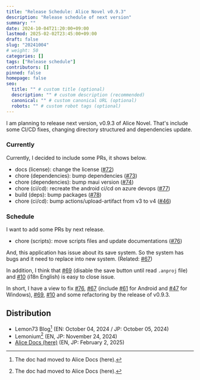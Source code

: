 ```yaml
---
title: "Release Schedule: Alice Novel v0.9.3"
description: "Release schedule of next version"
summary: ""
date: 2024-10-04T21:20:00+09:00
lastmod: 2025-02-02T23:45:00+09:00
draft: false
slug: "20241004"
# weight: 50
categories: []
tags: ["Release schedule"]
contributors: []
pinned: false
homepage: false
seo:
  title: "" # custom title (optional)
  description: "" # custom description (recommended)
  canonical: "" # custom canonical URL (optional)
  robots: "" # custom robot tags (optional)
---
```


I am planning to release next version, v0.9.3 of Alice Novel. That's include some CI/CD fixes, changing directory structured and dependencies update.

### Currently

Currently, I decided to include some PRs, it shows below.

- docs (license): change the license ([#72](https://github.com/AliceNovel/AliceNovel/pull/72))
- chore (dependencies): bump dependencies ([#73](https://github.com/AliceNovel/AliceNovel/pull/73))
- chore (dependencies): bump maui version ([#74](https://github.com/AliceNovel/AliceNovel/pull/74))
- chore (ci/cd): recreate the android ci/cd on azure devops ([#77](https://github.com/AliceNovel/AliceNovel/pull/77))
- build (deps): bump packages ([#78](https://github.com/AliceNovel/AliceNovel/pull/78))
- chore (ci/cd): bump actions/upload-artifact from v3 to v4 ([#46](https://github.com/AliceNovel/AliceNovel/pull/46))

### Schedule

I want to add some PRs by next release.

- chore (scripts): move scripts files and update documentations ([#76](https://github.com/AliceNovel/AliceNovel/pull/76))

And, this application has issue about its save system. So the system has bugs and it need to replace into new system. (Related: [#67](https://github.com/AliceNovel/AliceNovel/issues/67))

In addition, I think that [#69](https://github.com/AliceNovel/AliceNovel/issues/69) (disable the save button until read `.anproj` file) and [#10](https://github.com/AliceNovel/AliceNovel/issues/10) (i18n English) is easy to close issue.

In short, I have a view to fix [#76](https://github.com/AliceNovel/AliceNovel/pull/76), [#67](https://github.com/AliceNovel/AliceNovel/pull/67) (include [#61](https://github.com/AliceNovel/AliceNovel/issues/61) for Android and [#47](https://github.com/AliceNovel/AliceNovel/issues/47) for Windows), [#69](https://github.com/AliceNovel/AliceNovel/pull/69), [#10](https://github.com/AliceNovel/AliceNovel/pull/10) and some refactoring by the release of v0.9.3.

## Distribution

- Lemon73 Blog[^new-website] (EN: October 04, 2024 / JP: October 05, 2024)
- Lemonium[^new-website] (EN, JP: November 24, 2024)
- [Alice Docs (here)](./) (EN, JP: February 2, 2025)

[^new-website]: The doc had moved to Alice Docs (here).
